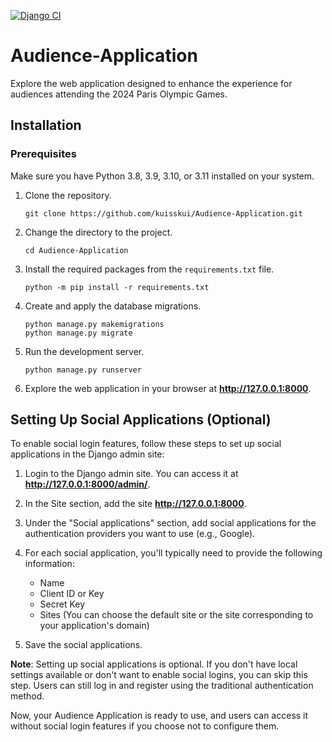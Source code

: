 [![Django CI](https://github.com/kuisskui/Audience-Application/actions/workflows/django.yml/badge.svg)](https://github.com/kuisskui/Audience-Application/actions/workflows/django.yml)

# Audience-Application
Explore the web application designed to enhance the experience for audiences attending the 2024 Paris Olympic Games.

## Installation
### Prerequisites
Make sure you have Python 3.8, 3.9, 3.10, or 3.11 installed on your system.

1. Clone the repository.

    ```shell
    git clone https://github.com/kuisskui/Audience-Application.git
    ```

2. Change the directory to the project.

    ```shell
    cd Audience-Application
    ```

3. Install the required packages from the `requirements.txt` file.

    ```shell
    python -m pip install -r requirements.txt
    ```

4. Create and apply the database migrations.

    ```shell
    python manage.py makemigrations
    python manage.py migrate
    ```

5. Run the development server.

    ```shell
    python manage.py runserver
    ```

6. Explore the web application in your browser at **http://127.0.0.1:8000**.

## Setting Up Social Applications (Optional)
To enable social login features, follow these steps to set up social applications in the Django admin site:

1. Login to the Django admin site. You can access it at **http://127.0.0.1:8000/admin/**.

2. In the Site section, add the site **http://127.0.0.1:8000**.

3. Under the "Social applications" section, add social applications for the authentication providers you want to use (e.g., Google).

4. For each social application, you'll typically need to provide the following information:
   - Name
   - Client ID or Key
   - Secret Key
   - Sites (You can choose the default site or the site corresponding to your application's domain)

5. Save the social applications.

**Note**: Setting up social applications is optional. If you don't have local settings available or don't want to enable social logins, you can skip this step. Users can still log in and register using the traditional authentication method.

Now, your Audience Application is ready to use, and users can access it without social login features if you choose not to configure them.
